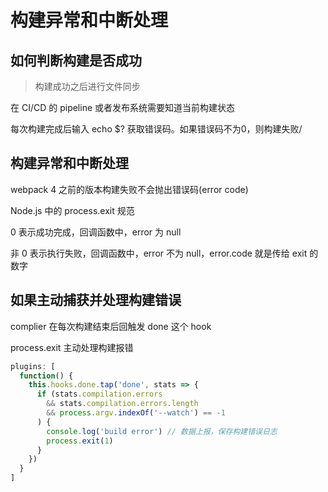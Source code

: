 # 构建异常和中断处理

## 如何判断构建是否成功

> 构建成功之后进行文件同步

在 CI/CD 的 pipeline 或者发布系统需要知道当前构建状态

每次构建完成后输入 echo $? 获取错误码。如果错误码不为0，则构建失败/

## 构建异常和中断处理

webpack 4 之前的版本构建失败不会抛出错误码(error code)

Node.js 中的 process.exit 规范

0 表示成功完成，回调函数中，error 为 null

非 0 表示执行失败，回调函数中，error 不为 null，error.code 就是传给 exit 的数字

## 如果主动捕获并处理构建错误

complier 在每次构建结束后回触发 done 这个 hook

process.exit 主动处理构建报错

```javascript
plugins: [
  function() {
    this.hooks.done.tap('done', stats => {
      if (stats.compilation.errors
        && stats.compilation.errors.length
        && process.argv.indexOf('--watch') == -1
      ) {
        console.log('build error') // 数据上报，保存构建错误日志
        process.exit(1)
      }
    })
  }
]
```
